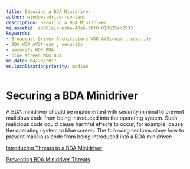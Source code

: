 ```yaml
---
title: Securing a BDA Minidriver
author: windows-driver-content
description: Securing a BDA Minidriver
ms.assetid: e3061a1b-ecba-48a6-9ff0-0176254c2933
keywords:
- Broadcast Driver Architecture WDK AVStream , security
- BDA WDK AVStream , security
- security WDK BDA
- blue screen WDK BDA
ms.date: 04/20/2017
ms.localizationpriority: medium
---
```


# Securing a BDA Minidriver





A BDA minidriver should be implemented with security in mind to prevent malicious code from being introduced into the operating system. Such malicious code could cause harmful effects to occur, for example, cause the operating system to blue screen. The following sections show how to prevent malicious code from being introduced into a BDA minidriver:

[Introducing Threats to a BDA Minidriver](introducing-threats-to-a-bda-minidriver.md)

[Preventing BDA Minidriver Threats](preventing-bda-minidriver-threats.md)

 

 





